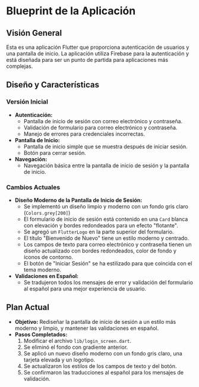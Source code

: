 # Blueprint de la Aplicación

## Visión General

Esta es una aplicación Flutter que proporciona autenticación de usuarios y una pantalla de inicio. La aplicación utiliza Firebase para la autenticación y está diseñada para ser un punto de partida para aplicaciones más complejas.

## Diseño y Características

### Versión Inicial

*   **Autenticación:**
    *   Pantalla de inicio de sesión con correo electrónico y contraseña.
    *   Validación de formulario para correo electrónico y contraseña.
    *   Manejo de errores para credenciales incorrectas.
*   **Pantalla de Inicio:**
    *   Pantalla de inicio simple que se muestra después de iniciar sesión.
    *   Botón para cerrar sesión.
*   **Navegación:**
    *   Navegación básica entre la pantalla de inicio de sesión y la pantalla de inicio.

### Cambios Actuales

*   **Diseño Moderno de la Pantalla de Inicio de Sesión:**
    *   Se implementó un diseño limpio y moderno con un fondo gris claro (`Colors.grey[200]`)
    *   El formulario de inicio de sesión está contenido en una `Card` blanca con elevación y bordes redondeados para un efecto "flotante".
    *   Se agregó un `FlutterLogo` en la parte superior del formulario.
    *   El título "Bienvenido de Nuevo" tiene un estilo moderno y centrado.
    *   Los campos de texto para correo electrónico y contraseña tienen un diseño actualizado con bordes redondeados, color de fondo y íconos de contorno.
    *   El botón de "Iniciar Sesión" se ha estilizado para que coincida con el tema moderno.
*   **Validaciones en Español:**
    *   Se tradujeron todos los mensajes de error y validación del formulario al español para una mejor experiencia de usuario.

## Plan Actual

*   **Objetivo:** Rediseñar la pantalla de inicio de sesión a un estilo más moderno y limpio, y mantener las validaciones en español.
*   **Pasos Completados:**
    1.  Modificar el archivo `lib/login_screen.dart`.
    2.  Se eliminó el fondo con gradiente anterior.
    3.  Se aplicó un nuevo diseño moderno con un fondo gris claro, una tarjeta elevada y un logotipo.
    4.  Se actualizaron los estilos de los campos de texto y del botón.
    5.  Se confirmaron las traducciones al español para los mensajes de validación.
